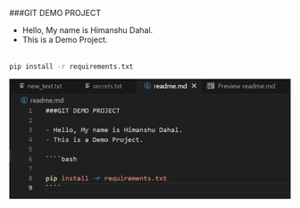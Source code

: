 ###GIT DEMO PROJECT

- Hello, My name is Himanshu Dahal.
- This is a Demo Project.

````bash

pip install -r requirements.txt
````
![demo image](./screenshots/default.png)
